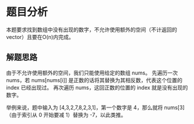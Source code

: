 # 题目分析

本题要求找到数组中没有出现的数字，不允许使用额外的空间（不计返回的vector）且要在O(n)内完成。

## 解题思路

由于不允许使用额外的空间，我们只能使用给定的数组 nums。
先遍历一次 nums，若 nums[nums[i]] 是正数的话将其替换为其相反数，代表这个位置的 index 已经出现过。
再次遍历 nums，这回正数的位置的 index 就是没有出现的数字。

举例来说，题中输入为 [4,3,2,7,8,2,3,1]，第一个数字是 4，那么就将 nums[3]（由于索引从 0 开始要减 1）替换为 -7，以此类推。
